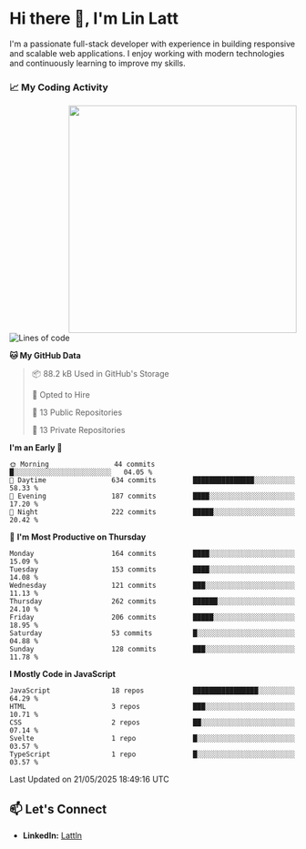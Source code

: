 # Hi there 👋, I'm Lin Latt

I'm a passionate full-stack developer with experience in building responsive and scalable web applications. I enjoy working with modern technologies and continuously learning to improve my skills.

### 📈 My Coding Activity 
<img src="https://github.com/user-attachments/assets/6cec4854-3eec-4600-9120-9be1d3cb2bfe"  width="400px" align="right">

<!--START_SECTION:waka-->
![Lines of code](https://img.shields.io/badge/From%20Hello%20World%20I%27ve%20Written-490.9%20thousand%20lines%20of%20code-blue)

**🐱 My GitHub Data** 

> 📦 88.2 kB Used in GitHub's Storage 
 > 
> 💼 Opted to Hire
 > 
> 📜 13 Public Repositories 
 > 
> 🔑 13 Private Repositories 
 > 
**I'm an Early 🐤** 

```text
🌞 Morning                44 commits          █░░░░░░░░░░░░░░░░░░░░░░░░   04.05 % 
🌆 Daytime                634 commits         ███████████████░░░░░░░░░░   58.33 % 
🌃 Evening                187 commits         ████░░░░░░░░░░░░░░░░░░░░░   17.20 % 
🌙 Night                  222 commits         █████░░░░░░░░░░░░░░░░░░░░   20.42 % 
```
📅 **I'm Most Productive on Thursday** 

```text
Monday                   164 commits         ████░░░░░░░░░░░░░░░░░░░░░   15.09 % 
Tuesday                  153 commits         ████░░░░░░░░░░░░░░░░░░░░░   14.08 % 
Wednesday                121 commits         ███░░░░░░░░░░░░░░░░░░░░░░   11.13 % 
Thursday                 262 commits         ██████░░░░░░░░░░░░░░░░░░░   24.10 % 
Friday                   206 commits         █████░░░░░░░░░░░░░░░░░░░░   18.95 % 
Saturday                 53 commits          █░░░░░░░░░░░░░░░░░░░░░░░░   04.88 % 
Sunday                   128 commits         ███░░░░░░░░░░░░░░░░░░░░░░   11.78 % 
```


**I Mostly Code in JavaScript** 

```text
JavaScript               18 repos            ████████████████░░░░░░░░░   64.29 % 
HTML                     3 repos             ███░░░░░░░░░░░░░░░░░░░░░░   10.71 % 
CSS                      2 repos             ██░░░░░░░░░░░░░░░░░░░░░░░   07.14 % 
Svelte                   1 repo              █░░░░░░░░░░░░░░░░░░░░░░░░   03.57 % 
TypeScript               1 repo              █░░░░░░░░░░░░░░░░░░░░░░░░   03.57 % 
```




 Last Updated on 21/05/2025 18:49:16 UTC
<!--END_SECTION:waka-->

## 📫 Let's Connect

- **LinkedIn:** [Lattln](https://linkedin.com/in/lin-latt)
<!-- - **Portfolio:** [Your Portfolio](https://yourportfolio.com) -->
